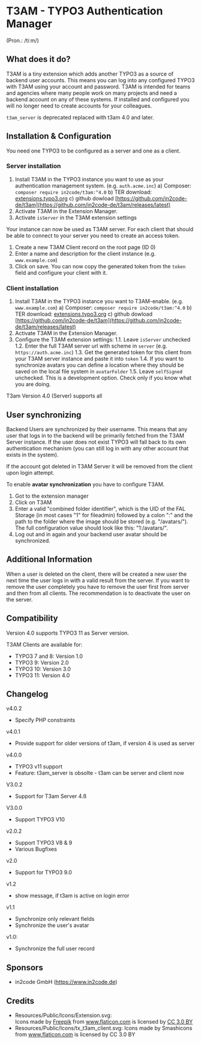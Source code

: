 # T3AM - TYPO3 Authentication Manager

(Pron.: /tiːm/)

## What does it do?

T3AM is a tiny extension which adds another TYPO3 as a source of backend user accounts.
This means you can log into any configured TYPO3 with T3AM using your account and password.
T3AM is intended for teams and agencies where many people work on many projects and need a backend account on any of these systems.
If installed and configured you will no longer need to create accounts for your colleagues.

`t3am_server` is deprecated replaced with t3am 4.0 and later.

## Installation & Configuration

You need one TYPO3 to be configured as a server and one as a client.

### Server installation

1. Install T3AM in the TYPO3 instance you want to use as your authentication management system. (e.g. `auth.acme.inc`)
  a) Composer: `composer require in2code/t3am:^4.0`
  b) TER download: [extensions.typo3.org](https://extensions.typo3.org/extension/t3am)
  c) github dowload [https://github.com/in2code-de/t3am](https://github.com/in2code-de/t3am/releases/latest)
1. Activate T3AM in the Extension Manager.
1. Activate `isServer` in the T3AM extension settings

Your instance can now be used as T3AM server.
For each client that should be able to connect to your server you need to create an access token.

1. Create a new T3AM Client record on the root page (ID 0)
1. Enter a name and description for the client instance (e.g. `www.example.com`)
1. Click on save. You can now copy the generated token from the `token` field and configure your client with it.

### Client installation

1. Install T3AM in the TYPO3 instance you want to T3AM-enable. (e.g. `www.example.com`)
  a) Composer: `composer require in2code/t3am:^4.0`
  b) TER download: [extensions.typo3.org](https://extensions.typo3.org/extension/t3am)
  c) github dowload [https://github.com/in2code-de/t3am](https://github.com/in2code-de/t3am/releases/latest)
1. Activate T3AM in the Extension Manager.
1. Configure the T3AM extension settings:
   1.1. Leave `isServer` unchecked
   1.2. Enter the full T3AM server url with scheme in `server` (e.g. `https://auth.acme.inc`)
   1.3. Get the generated token for this client from your T3AM server instance and paste it into `token`
   1.4. If you want to synchronize avatars you can define a location where they should be saved on the local file system in `avatarFolder`
   1.5. Leave `selfSigned` unchecked. This is a development option. Check only if you know what you are doing.

T3am Version 4.0 (Server) supports all 

## User synchronizing

Backend Users are synchronized by their username.
This means that any user that logs in to the backend will be primarily fetched from the T3AM Server instance.
If the user does not exist TYPO3 will fall back to its own authentication mechanism (you can still log in with any other account that exists in the system).

If the account got deleted in T3AM Server it will be removed from the client upon login attempt.

To enable **avatar synchronization** you have to configure T3AM.
1. Got to the extension manager
2. Click on T3AM
3. Enter a valid "combined folder identifier", which is the UID of the FAL Storage (in most cases "1" for fileadmin) followed by a colon ":" and the path to the folder where the image should be stored (e.g. "/avatars/"). The full configuration value should look like this: "1:/avatars/".
4. Log out and in again and your backend user avatar should be synchronized.

## Additional Information

When a user is deleted on the client, there will be created a new user the next time the user logs in with a valid result from the server. If you want to remove the user completely you have to remove the user first from server and then from all clients. The recommendation is to deactivate the user on the server.

## Compatibility

Version 4.0 supports TYPO3 11 as Server version.

T3AM Clients are available for:
* TYPO3 7 and 8: Version 1.0
* TYPO3 9: Version 2.0
* TYPO3 10: Version 3.0
* TYPO3 11: Version 4.0

## Changelog

v4.0.2
* Specify PHP constraints

v4.0.1
* Provide support for older versions of t3am, if version 4 is used as server

v4.0.0
* TYPO3 v11 support
* Feature: t3am_server is obsolte - t3am can be server and client now

V3.0.2
* Support for T3am Server 4.ß

V3.0.0
* Support TYPO3 V10

v2.0.2
* Support TYPO3 V8 & 9
* Various Bugfixes

v2.0
* Support for TYPO3 9.0

v1.2
* show message, if t3am is active on login error

v1.1
* Synchronize only relevant fields
* Synchronize the user's avatar

v1.0:
* Synchronize the full user record

## Sponsors

* in2code GmbH (https://www.in2code.de)

## Credits

* Resources/Public/Icons/Extension.svg: <div>Icons made by <a href="http://www.freepik.com" title="Freepik">Freepik</a> from <a href="https://www.flaticon.com/" title="Flaticon">www.flaticon.com</a> is licensed by <a href="http://creativecommons.org/licenses/by/3.0/" title="Creative Commons BY 3.0" target="_blank">CC 3.0 BY</a></div>
* Resources/Public/Icons/tx_t3am_client.svg: Icons made by Smashicons from www.flaticon.com is licensed by CC 3.0 BY
